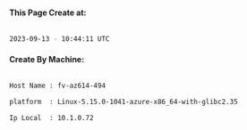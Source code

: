 
   
#### This Page Create at:

```bash

2023-09-13 - 10:44:11 UTC

```

#### Create By Machine:

```bash

Host Name : fv-az614-494

platform  : Linux-5.15.0-1041-azure-x86_64-with-glibc2.35

Ip Local  : 10.1.0.72

```

